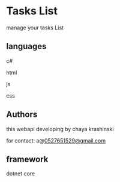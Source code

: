 
# Tasks List

manage your tasks List


## languages

c#

html

js

css
## Authors

this webapi developing by chaya krashinski

for contact: a@0527651529@gmail.com


## framework

dotnet core
